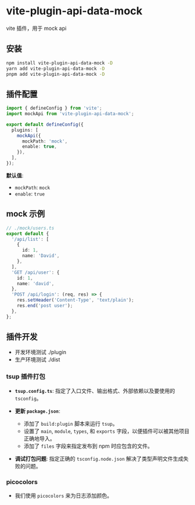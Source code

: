 # vite-plugin-api-data-mock

vite 插件，用于 mock api

## 安装

```bash
npm install vite-plugin-api-data-mock -D
yarn add vite-plugin-api-data-mock -D
pnpm add vite-plugin-api-data-mock -D
```

## 插件配置

```ts
import { defineConfig } from 'vite';
import mockApi from 'vite-plugin-api-data-mock';

export default defineConfig({
  plugins: [
    mockApi({
      mockPath: 'mock',
      enable: true,
    }),
  ],
});
```

**默认值**:

- `mockPath`: `mock`
- `enable`: `true`

## mock 示例

```ts
// ./mock/users.ts
export default {
  '/api/list': [
    {
      id: 1,
      name: 'David',
    },
  ],
  'GET /api/user': {
    id: 1,
    name: 'david',
  },
  'POST /api/login': (req, res) => {
    res.setHeader('Content-Type', 'text/plain');
    res.end('post user');
  },
};
```

## 插件开发

- 开发环境测试 ./plugin
- 生产环境测试 ./dist

### tsup 插件打包

- **`tsup.config.ts`**: 指定了入口文件、输出格式、外部依赖以及要使用的 `tsconfig`。

- **更新 `package.json`**:

  - 添加了 `build:plugin` 脚本来运行 `tsup`。
  - 设置了 `main`, `module`, `types`, 和 `exports` 字段，以便插件可以被其他项目正确地导入。
  - 添加了 `files` 字段来指定发布到 npm 时应包含的文件。

- **调试打包问题**: 指定正确的 `tsconfig.node.json` 解决了类型声明文件生成失败的问题。

### picocolors

- 我们使用 `picocolors` 来为日志添加颜色。
